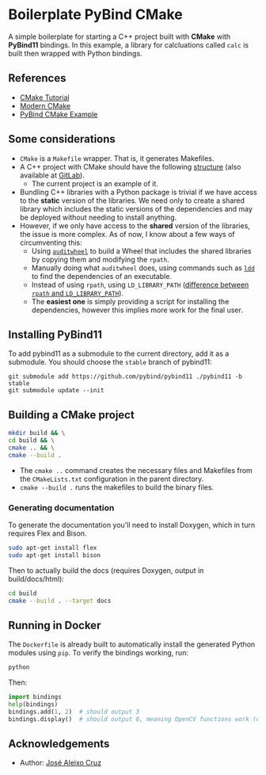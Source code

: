 # Boilerplate PyBind CMake

A simple boilerplate for starting a C++ project built with **CMake** with **PyBind11** bindings. In this example, a library for calcluations called `calc` is built then wrapped with Python bindings.

## References

- [CMake Tutorial](https://cmake.org/cmake/help/latest/guide/tutorial/index.html)
- [Modern CMake](https://cliutils.gitlab.io/modern-cmake/)
- [PyBind CMake Example](https://github.com/pybind/cmake_example)


## Some considerations

- `CMake` is a `Makefile` wrapper. That is, it generates Makefiles.
- A C++ project with CMake should have the following [structure](https://cliutils.gitlab.io/modern-cmake/chapters/basics/structure.html) (also available at [GitLab](https://gitlab.com/CLIUtils/modern-cmake/tree/master/examples/extended-project)).
    - The current project is an example of it.
- Bundling C++ libraries with a Python package is trivial if we have access to the **static** version of the libraries. We need only to create a shared library which includes the static versions of the dependencies and may be deployed without needing to install anything.
- However, if we only have access to the **shared** version of the libraries, the issue is more complex. As of now, I know about a few ways of circumventing this:
    - Using [`auditwheel`](https://github.com/pypa/auditwheel) to build a Wheel that includes the shared libraries by copying them and modifying the `rpath`.
    - Manually doing what `auditwheel` does, using commands such as [`ldd`](https://man7.org/linux/man-pages/man1/ldd.1.html) to find the dependencies of an executable.
    - Instead of using `rpath`, using `LD_LIBRARY_PATH` ([difference between `rpath` and `LD_LIBRARY_PATH`](https://stackoverflow.com/questions/13617137/what-is-the-difference-between-ld-library-path-and-rpath)).
    - The **easiest one** is simply providing a script for installing the dependencies, however this implies more work for the final user.

## Installing PyBind11

To add pybind11 as a submodule to the current directory, add it as a submodule. You should choose the `stable` branch of pybind11:

```
git submodule add https://github.com/pybind/pybind11 ./pybind11 -b stable
git submodule update --init
```

## Building a CMake project

```bash
mkdir build && \
cd build && \
cmake .. && \
cmake --build .
```

- The `cmake ..` command creates the necessary files and Makefiles from the `CMakeLists.txt` configuration in the parent directory.
- `cmake --build .` runs the makefiles to build the binary files.

### Generating documentation

To generate the documentation you'll need to install Doxygen, which in turn requires Flex and Bison.

```bash
sudo apt-get install flex
sudo apt-get install bison
```

Then to actually build the docs (requires Doxygen, output in build/docs/html):

```bash
cd build
cmake --build . --target docs
```

## Running in Docker

The `Dockerfile` is already built to automatically install the generated Python modules using `pip`. To verify the bindings working, run:

```bash
python
```

Then:

```python
import bindings
help(bindings)
bindings.add(1, 2)  # should output 3
bindings.display()  # should output 0, meaning OpenCV functions work (only if OpenCV library is installed or otherwise included in the Wheel)
``` 

## Acknowledgements

- Author: [José Aleixo Cruz](https://github.com/josealeixopc)
